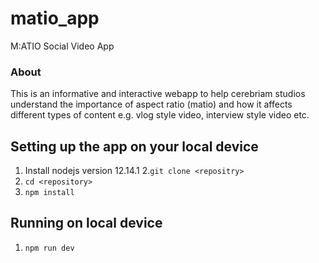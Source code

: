 # matio_app
M:ATIO Social Video App 

### About 

This is an informative and interactive webapp to help cerebriam studios understand the importance of aspect ratio (matio) and how it affects different types of content e.g. vlog style video, interview style video etc. 

## Setting up the app on your local device

  1. Install nodejs version 12.14.1 
  2.`git clone <repositry>`
  3. `cd <repository>`
  4. `npm install`

## Running on local device

  1. `npm run dev`

